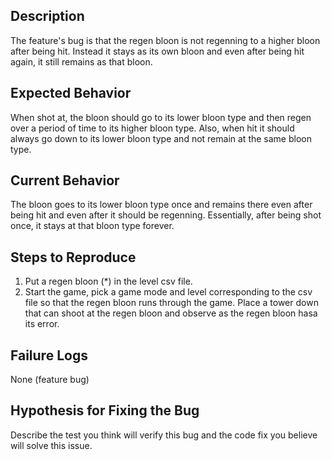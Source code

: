 ## Description

The feature's bug is that the regen bloon is not regenning to a higher bloon after being hit. Instead
it stays as its own bloon and even after being hit again, it still remains as that bloon.

## Expected Behavior

When shot at, the bloon should go to its lower bloon type and then regen over a period of time to its
higher bloon type. Also, when hit it should always go down to its lower bloon type and not remain
at the same bloon type.

## Current Behavior

The bloon goes to its lower bloon type once and remains there even after being hit and even after
it should be regenning. Essentially, after being shot once, it stays at that bloon type forever.

## Steps to Reproduce

 1. Put a regen bloon (*) in the level csv file.
 2. Start the game, pick a game mode and level corresponding to the csv file so that the 
 regen bloon runs through the game. Place a tower down that can shoot at the regen bloon and observe
 as the regen bloon hasa its error.

## Failure Logs

None (feature bug)

## Hypothesis for Fixing the Bug

Describe the test you think will verify this bug and the code fix you believe will solve this issue.